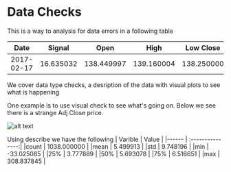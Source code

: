 # Data Checks

This is a way to analysis for data errors in a following table

|Date	      | Signal	  | Open	      | High	      | Low	Close	  | Adj Close   | 
| --------- |:---------:|:---------:  |:---------:  |:---------:  |:---------:  |
|2017-02-17	| 16.635032	| 138.449997	| 139.160004	| 138.250000	| 139.110001	| 132.366592| 

We cover data type checks, a desription of the data with visual plots to see what is happening

One example is to use visual check to see what's going on. Below we see there is a strange Adj Close price.

![alt text](https://github.com/ah0101/vigilant-octo-eureka1/blob/main/download%20(1).png "Close Vs Adj Close")

Using describe we have the following
| Varible | Value            |
|------   | :---------------:| 
|count    |    1038.000000   |
|mean     |    5.499913      |
|std      |     9.748196     |
|min      |   -33.025085     |
|25%      |     3.777889     |
|50%      |     5.693078     |
|75%      |     6.516651     |
|max      |   308.837845     |
